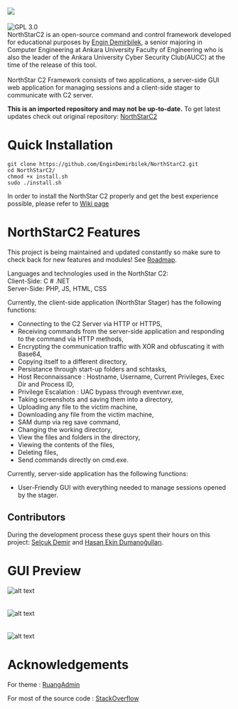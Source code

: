 # ![](banner.png)
![GPL 3.0](https://img.shields.io/badge/license-GPLv3-red.svg)
<br>
NorthStarC2 is an open-source command and control framework developed for educational purposes by [Engin Demirbilek](https://www.linkedin.com/in/engin-d-742752153/), a senior majoring in Computer Engineering at Ankara University Faculty of Engineering who is also the leader of the Ankara University Cyber Security Club(AUCC) at the time of the release of this tool.
<br>
<br>
NorthStar C2 Framework consists of two applications, a server-side GUI web application for managing sessions and a client-side stager to communicate with C2 server.

**This is an imported repository and may not be up-to-date.** To get latest updates check out original repository: [NorthStarC2](https://github.com/EnginDemirbilek/NorthStarC2)

# Quick Installation

 `git clone https://github.com/EnginDemirbilek/NorthStarC2.git`
<br>
 `cd NorthStarC2/`
<br>
`chmod +x install.sh`
<br>
 `sudo ./install.sh`

In order to install the NorthStar C2 properly and get the best experience possible, please refer to [Wiki page](https://github.com/AUCyberClub/NorthStarC2/wiki)


# NorthStarC2 Features


This project is being maintained and updated constantly so make sure to check back for new features and modules! See
[Roadmap](https://github.com/AUCyberClub/NorthStarC2/wiki/Roadmap).

Languages ​​and technologies used in the NorthStar C2:
<br>
Client-Side: C # .NET
<br>
Server-Side: PHP, JS, HTML, CSS

Currently, the client-side application (NorthStar Stager) has the following functions:

- Connecting to the C2 Server via HTTP or HTTPS,
- Receiving commands from the server-side application and responding to the command via HTTP methods,
- Encrypting the communication traffic with XOR and obfuscating it with Base64,
- Copying itself to a different directory,
- Persistance through start-up folders and schtasks,
- Host Reconnaissance : Hostname, Username, Current Privileges, Exec Dir and Process ID,
- Privilege Escalation : UAC bypass through eventvwr.exe,
- Taking screenshots and saving them into a directory,
- Uploading any file to the victim machine,
- Downloading any file from the victim machine,
- SAM dump via reg save command,
- Changing the working directory,
- View the files and folders in the directory,
- Viewing the contents of the files,
- Deleting files,
- Send commands directly on cmd.exe.

Currently, server-side application has the following functions:

- User-Friendly GUI with everything needed to manage sessions opened by the stager.

## Contributors
During the development process these guys spent their hours on this project: [Selçuk Demir](https://github.com/s3lcuk) and [Hasan Ekin Dumanoğulları](https://www.linkedin.com/in/hekindmn/).

# GUI Preview

![alt text](https://github.com/EnginDemirbilek/NorthStarC2/blob/master/ss/ss1.PNG)
<br>
<br>
<br>
![alt text](https://github.com/EnginDemirbilek/NorthStarC2/blob/master/ss/ss2.PNG)
<br>
<br>
<br>
![alt text](https://github.com/EnginDemirbilek/NorthStarC2/blob/master/ss/ss6.PNG)


# Acknowledgements


For theme : [RuangAdmin](https://github.com/indrijunanda/RuangAdmin)


For most of the source code : [StackOverflow](https://stackoverflow.com/)



 
